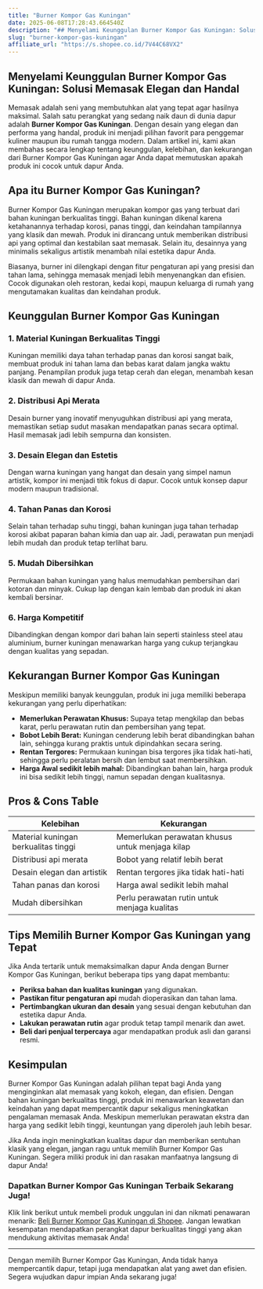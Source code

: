 ```yaml
---
title: "Burner Kompor Gas Kuningan"
date: 2025-06-08T17:28:43.664540Z
description: "## Menyelami Keunggulan Burner Kompor Gas Kuningan: Solusi Memasak Elegan dan Handal..."
slug: "burner-kompor-gas-kuningan"
affiliate_url: "https://s.shopee.co.id/7V44C68VX2"
---
```

## Menyelami Keunggulan Burner Kompor Gas Kuningan: Solusi Memasak Elegan dan Handal

Memasak adalah seni yang membutuhkan alat yang tepat agar hasilnya maksimal. Salah satu perangkat yang sedang naik daun di dunia dapur adalah **Burner Kompor Gas Kuningan**. Dengan desain yang elegan dan performa yang handal, produk ini menjadi pilihan favorit para penggemar kuliner maupun ibu rumah tangga modern. Dalam artikel ini, kami akan membahas secara lengkap tentang keunggulan, kelebihan, dan kekurangan dari Burner Kompor Gas Kuningan agar Anda dapat memutuskan apakah produk ini cocok untuk dapur Anda.

## Apa itu Burner Kompor Gas Kuningan?

Burner Kompor Gas Kuningan merupakan kompor gas yang terbuat dari bahan kuningan berkualitas tinggi. Bahan kuningan dikenal karena ketahanannya terhadap korosi, panas tinggi, dan keindahan tampilannya yang klasik dan mewah. Produk ini dirancang untuk memberikan distribusi api yang optimal dan kestabilan saat memasak. Selain itu, desainnya yang minimalis sekaligus artistik menambah nilai estetika dapur Anda.

Biasanya, burner ini dilengkapi dengan fitur pengaturan api yang presisi dan tahan lama, sehingga memasak menjadi lebih menyenangkan dan efisien. Cocok digunakan oleh restoran, kedai kopi, maupun keluarga di rumah yang mengutamakan kualitas dan keindahan produk.

## Keunggulan Burner Kompor Gas Kuningan

### 1. Material Kuningan Berkualitas Tinggi

Kuningan memiliki daya tahan terhadap panas dan korosi sangat baik, membuat produk ini tahan lama dan bebas karat dalam jangka waktu panjang. Penampilan produk juga tetap cerah dan elegan, menambah kesan klasik dan mewah di dapur Anda.

### 2. Distribusi Api Merata

Desain burner yang inovatif menyuguhkan distribusi api yang merata, memastikan setiap sudut masakan mendapatkan panas secara optimal. Hasil memasak jadi lebih sempurna dan konsisten.

### 3. Desain Elegan dan Estetis

Dengan warna kuningan yang hangat dan desain yang simpel namun artistik, kompor ini menjadi titik fokus di dapur. Cocok untuk konsep dapur modern maupun tradisional.

### 4. Tahan Panas dan Korosi

Selain tahan terhadap suhu tinggi, bahan kuningan juga tahan terhadap korosi akibat paparan bahan kimia dan uap air. Jadi, perawatan pun menjadi lebih mudah dan produk tetap terlihat baru.

### 5. Mudah Dibersihkan

Permukaan bahan kuningan yang halus memudahkan pembersihan dari kotoran dan minyak. Cukup lap dengan kain lembab dan produk ini akan kembali bersinar.

### 6. Harga Kompetitif

Dibandingkan dengan kompor dari bahan lain seperti stainless steel atau aluminium, burner kuningan menawarkan harga yang cukup terjangkau dengan kualitas yang sepadan.

## Kekurangan Burner Kompor Gas Kuningan

Meskipun memiliki banyak keunggulan, produk ini juga memiliki beberapa kekurangan yang perlu diperhatikan:

- **Memerlukan Perawatan Khusus:** Supaya tetap mengkilap dan bebas karat, perlu perawatan rutin dan pembersihan yang tepat.
- **Bobot Lebih Berat:** Kuningan cenderung lebih berat dibandingkan bahan lain, sehingga kurang praktis untuk dipindahkan secara sering.
- **Rentan Tergores:** Permukaan kuningan bisa tergores jika tidak hati-hati, sehingga perlu peralatan bersih dan lembut saat membersihkan.
- **Harga Awal sedikit lebih mahal:** Dibandingkan bahan lain, harga produk ini bisa sedikit lebih tinggi, namun sepadan dengan kualitasnya.

## Pros & Cons Table

| Kelebihan                        | Kekurangan                                     |
|-----------------------------------|------------------------------------------------|
| Material kuningan berkualitas tinggi | Memerlukan perawatan khusus untuk menjaga kilap |
| Distribusi api merata             | Bobot yang relatif lebih berat              |
| Desain elegan dan artistik       | Rentan tergores jika tidak hati-hati       |
| Tahan panas dan korosi          | Harga awal sedikit lebih mahal            |
| Mudah dibersihkan               | Perlu perawatan rutin untuk menjaga kualitas |

## Tips Memilih Burner Kompor Gas Kuningan yang Tepat

Jika Anda tertarik untuk memaksimalkan dapur Anda dengan Burner Kompor Gas Kuningan, berikut beberapa tips yang dapat membantu:

- **Periksa bahan dan kualitas kuningan** yang digunakan.
- **Pastikan fitur pengaturan api** mudah dioperasikan dan tahan lama.
- **Pertimbangkan ukuran dan desain** yang sesuai dengan kebutuhan dan estetika dapur Anda.
- **Lakukan perawatan rutin** agar produk tetap tampil menarik dan awet.
- **Beli dari penjual terpercaya** agar mendapatkan produk asli dan garansi resmi.

## Kesimpulan

Burner Kompor Gas Kuningan adalah pilihan tepat bagi Anda yang menginginkan alat memasak yang kokoh, elegan, dan efisien. Dengan bahan kuningan berkualitas tinggi, produk ini menawarkan keawetan dan keindahan yang dapat mempercantik dapur sekaligus meningkatkan pengalaman memasak Anda. Meskipun memerlukan perawatan ekstra dan harga yang sedikit lebih tinggi, keuntungan yang diperoleh jauh lebih besar.

Jika Anda ingin meningkatkan kualitas dapur dan memberikan sentuhan klasik yang elegan, jangan ragu untuk memilih Burner Kompor Gas Kuningan. Segera miliki produk ini dan rasakan manfaatnya langsung di dapur Anda!

### Dapatkan Burner Kompor Gas Kuningan Terbaik Sekarang Juga!

Klik link berikut untuk membeli produk unggulan ini dan nikmati penawaran menarik: [Beli Burner Kompor Gas Kuningan di Shopee](https://s.shopee.co.id/7V44C68VX2). Jangan lewatkan kesempatan mendapatkan perangkat dapur berkualitas tinggi yang akan mendukung aktivitas memasak Anda!

---

Dengan memilih Burner Kompor Gas Kuningan, Anda tidak hanya mempercantik dapur, tetapi juga mendapatkan alat yang awet dan efisien. Segera wujudkan dapur impian Anda sekarang juga!